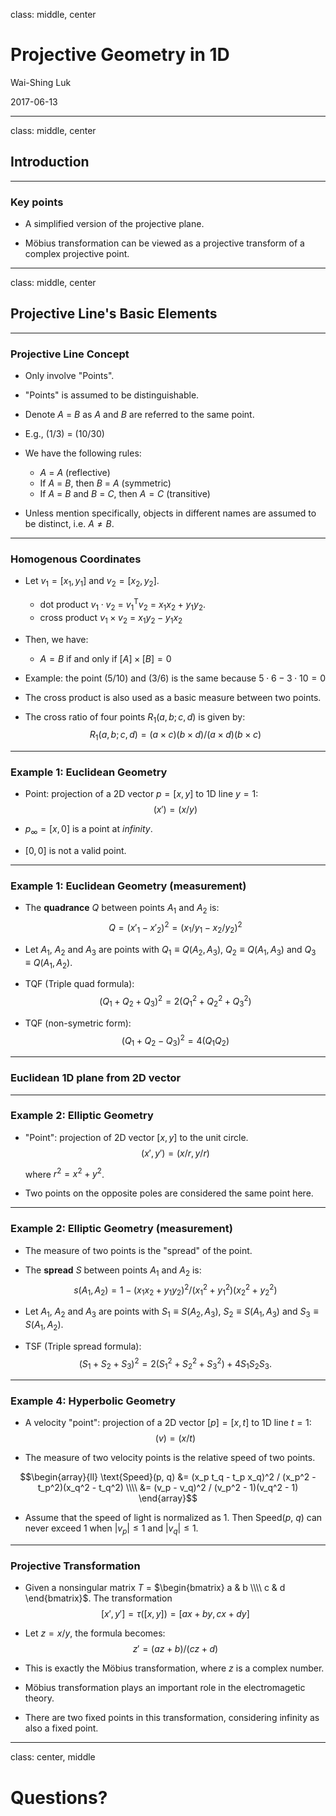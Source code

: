 
class: middle, center

# Projective Geometry in 1D

Wai-Shing Luk

2017-06-13

---

class: middle, center

## Introduction

---

### Key points

- A simplified version of the projective plane.

- Möbius transformation can be viewed as a projective transform of a complex projective point.

---

class: middle, center

## Projective Line's Basic Elements

---

### Projective Line Concept

- Only involve "Points".

- "Points" is assumed to be distinguishable.

- Denote $A$ = $B$ as $A$ and $B$ are referred to the same point.

- E.g., $(1/3)$ = $(10/30)$

- We have the following rules:
    - $A$ = $A$ (reflective)
    - If $A$ = $B$, then $B$ = $A$ (symmetric)
    - If $A$ = $B$ and $B$ = $C$, then $A = C$ (transitive)

- Unless mention specifically, objects in different names are assumed
    to be distinct, i.e. $A \neq B$.

---

### Homogenous Coordinates

-   Let $v_1 = [x_1, y_1]$ and $v_2 = [x_2, y_2]$.
    - dot product $v_1 \cdot v_2$ = $v_1^\mathsf{T} v_2$ = $x_1 x_2 + y_1 y_2$.
    - cross product $v_1 \times v_2$ = $x_1 y_2 - y_1 x_2$

-   Then, we have:
    - $A = B$ if and only if $[A] \times [B] = 0$

-   Example: the point $(5/10)$ and $(3/6)$ is the same because $5 \cdot 6 - 3 \cdot 10 = 0$

-   The cross product is also used as a basic measure between two points.

-   The cross ratio of four points $R_1(a, b; c, d)$ is given by:
    $$R_1(a, b; c, d) = (a \times c)(b \times d)/(a \times d)(b \times c)$$

---

### Example 1: Euclidean Geometry

-   Point: projection of a 2D vector $p = [x, y]$ to 1D line $y = 1$:
    $$(x') = (x/y)$$

-   $p_\infty = [x, 0]$ is a point at *infinity*.

-   $[0, 0]$ is not a valid point.

---

### Example 1: Euclidean Geometry (measurement)

-   The **quadrance** $Q$ between points $A_1$ and $A_2$ is:
    $$Q = (x'_1 - x'_2)^2 = (x_1 / y_1 - x_2 / y_2)^2$$

-   Let $A_1$, $A_2$ and $A_3$ are points with $Q_1 \equiv Q(A_2, A_3)$, $Q_2 \equiv Q(A_1, A_3)$ and $Q_3 \equiv Q(A_1, A_2)$. 

-   TQF (Triple quad formula):
    $$(Q_1 + Q_2 + Q_3)^2 = 2(Q_1^2 + Q_2^2 + Q_3^2)$$

-   TQF (non-symetric form):
    $$(Q_1 + Q_2 - Q_3)^2 = 4(Q_1 Q_2)$$

---

### Euclidean 1D plane from 2D vector

<!--
![](figs/euclidean.png){#fig:euclidean}
-->

---

### Example 2: Elliptic Geometry

-   "Point": projection of 2D vector $[x, y]$ to the unit circle.
      $$(x', y') = (x/r, y/r)$$

    where $r^2 = x^2 + y^2$.

-   Two points on the opposite poles are considered the same point here.

---

### Example 2: Elliptic Geometry (measurement)

-   The measure of two points is the "spread" of the point.

-   The **spread** $S$ between points $A_1$ and $A_2$ is:
    $$s(A_1, A_2) = 1 - (x_1 x_2 + y_1 y_2)^2 / (x_1^2 + y_1^2)(x_2^2 + y_2^2)$$

-   Let $A_1$, $A_2$ and $A_3$ are points with $S_1 \equiv S(A_2, A_3)$, $S_2 \equiv S(A_1, A_3)$ and $S_3 \equiv S(A_1, A_2)$. 

-   TSF (Triple spread formula):
    $$(S_1 + S_2 + S_3)^2 = 2(S_1^2 + S_2^2 + S_3^2) + 4 S_1 S_2 S_3.$$

<!--
![](figs/sphere.png){#fig:sphere}
-->

---

### Example 4: Hyperbolic Geometry

- A velocity "point": projection of a 2D vector $[p] = [x, t]$ to 1D line $t = 1$:
    $$(v) = (x/t)$$

- The measure of two velocity points is the relative speed of two points.

$$\begin{array}{ll}
  \text{Speed}(p, q) &= (x_p t_q - t_p x_q)^2 / (x_p^2 - t_p^2)(x_q^2 - t_q^2) \\\\
    &= (v_p - v_q)^2 / (v_p^2 - 1)(v_q^2 - 1)
\end{array}$$

- Assume that the speed of light is normalized as 1. Then Speed($p$, $q$) can never exceed 1 when $|v_p| \leq 1$ and $|v_q| \leq 1$.

---

### Projective Transformation

- Given a nonsingular matrix $T$ = $\begin{bmatrix} a & b \\\\ c & d \end{bmatrix}$. The transformation 
  $$[x', y'] = \tau([x, y]) = [a x + b y, c x + d y]$$

- Let $z = x/y$, the formula becomes:
  $$z' = (a z + b)/(c z + d)$$

- This is exactly the Möbius transformation, where $z$ is a complex number.

- Möbius transformation plays an important role in the electromagetic theory.

- There are two fixed points in this transformation, considering infinity as also a fixed point.

---

class: center, middle

Questions?
==========

